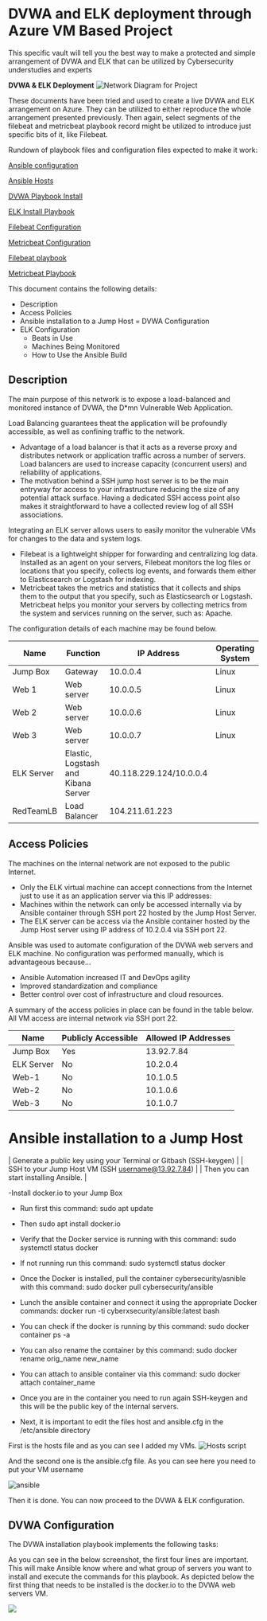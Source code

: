 # DVWA and ELK deployment through Azure VM Based Project
This specific vault will tell you the best way to make a protected and simple arrangement of DVWA and ELK that can be utilized by Cybersecurity understudies and experts

**DVWA & ELK Deployment**
![Network Diagram for Project](https://user-images.githubusercontent.com/94091566/141694829-115a209e-02c1-41de-b8da-4daee0ba5131.jpg)

These documents have been tried and used to create a live DVWA and ELK arrangement on Azure. They can be utilized to either reproduce the whole arrangement presented previously. Then again, select segments of the filebeat and metricbeat playbook record might be utilized to introduce just specific bits of it, like Filebeat. 

Rundown of playbook files and configuration files expected to make it work:

[Ansible configuration]()

[Ansible Hosts]()

[DVWA Playbook Install]()

[ELK Install Playbook]()

[Filebeat Configuration]()

[Metricbeat Configuration]()

[Filebeat playbook]()

[Metricbeat Playbook]()

This document contains the following details:

- Description 
- Access Policies
- Ansible installation to a Jump Host
= DVWA Configuration
- ELK Configuration
  - Beats in Use
  - Machines Being Monitored
  - How to Use the Ansible Build


## Description


The main purpose of this network is to expose a load-balanced and monitored instance of DVWA, the D*mn Vulnerable Web Application.

Load Balancing guarantees theat the application will be profoundly accessible, as well as confining traffic to the network.

 - Advantage of a load balancer is that it acts as a reverse proxy and distributes network or application traffic across a number of servers. Load balancers are used to increase capacity (concurrent users) and reliability of applications.
 - The motivation behind a SSH jump host server is to be the main entryway for access to your infrastructure reducing the size of any potential attack surface.  Having a dedicated SSH access point also makes it straightforward to have a collected review log of all SSH associations.

Integrating an ELK server allows users to easily monitor the vulnerable VMs for changes to the data and system logs.

 - Filebeat is a lightweight shipper for forwarding and centralizing log data. Installed as an agent on your servers, Filebeat monitors the log files or locations that you specify, collects log events, and forwards them either to Elasticsearch or Logstash for indexing.
 - Metricbeat takes the metrics and statistics that it collects and ships them to the output that you specify, such as Elasticsearch or Logstash. Metricbeat helps you monitor your servers by collecting metrics from the system and services running on the server, such as: Apache.

The configuration details of each machine may be found below. 

| Name     | Function | IP Address | Operating System |
|----------|----------|------------|------------------|
| Jump Box | Gateway  | 10.0.0.4   | Linux            |
| Web 1     | Web server         | 10.0.0.5           |    Linux                |
| Web 2    |   Web server       |   10.0.0.6         |     Linux               |
| Web 3    |   Web server       |   10.0.0.7         |       Linux             |
| ELK Server     |    Elastic, Logstash and Kibana Server      |    40.118.229.124/10.0.0.4        |                  |
| RedTeamLB  |  Load Balancer  |  104.211.61.223  | 

## Access Policies

The machines on the internal network are not exposed to the public Internet.

- Only the ELK virtual machine can accept connections from the Internet just to use it as an application server via this IP addresses:
- Machines within the network can only be accessed internally via by Ansible container through SSH port 22 hosted by the Jump Host Server.
- The ELK server can be access via the Ansible container hosted by the Jump Host server using IP address of 10.2.0.4 via SSH port 22.

Ansible was used to automate configuration of the DVWA web servers and ELK machine. No configuration was performed manually, which is advantageous because...
- Ansible Automation increased IT and DevOps agility
- Improved standardization and compliance
- Better control over cost of infrastructure and cloud resources.

A summary of the access policies in place can be found in the table below. All VM access are internal network via SSH port 22.

| Name	| Publicly Accessible |	Allowed IP Addresses |
|------- | ------------- | ---------|
| Jump Box |	Yes |	13.92.7.84 |
| ELK  Server |	No	| 10.2.0.4 |
| Web-1 |	No	| 10.1.0.5 |
|  Web-2 |	No |	10.1.0.6 |
| Web-3	 | No |	10.1.0.7 |

# Ansible installation to a Jump Host
| Generate a public key using your Terminal or Gitbash (SSH-keygen) |
| SSH to your Jump Host VM (SSH username@13.92.7.84) |
| Then you can start installing Ansible. |

 -Install docker.io to your Jump Box

 - Run first this command: sudo apt update

 - Then sudo apt install docker.io

 - Verify that the Docker service is running with this command: sudo systemctl status docker

 - If not running run this command: sudo systemctl status docker

- Once the Docker is installed, pull the container cybersecurity/asnible with this command: sudo docker pull cybersecurity/ansible

- Lunch the ansible container and connect it using the appropriate Docker commands: docker run -ti cyberxsecurity/ansible:latest bash

- You can check if the docker is running by this command: sudo docker container ps -a

- You can also rename the container by this command: sudo docker rename orig_name new_name

- You can attach to ansible container via this command: sudo docker attach container_name

- Once you are in the container you need to run again SSH-keygen and this will be the public key of the internal servers.

- Next, it is important to edit the files host and ansible.cfg in the /etc/ansible directory

First is the hosts file and as you can see I added my VMs.
![Hosts script](https://user-images.githubusercontent.com/94091566/142706967-083b5e48-5f72-4447-8f13-95fdaf018636.jpg)


And the second one is the ansible.cfg file. As you can see here you need to put your VM username

![ansible](https://drive.google.com/file/d/1bJNszM1MoprJOQLBh0yY1SLQK8p6XFGM/view?usp=sharing)

Then it is done. You can now proceed to the DVWA & ELK configuration.

## DVWA Configuration

The DVWA installation playbook implements the following tasks:

As you can see in the below screenshot, the first four lines are important. This will make Ansible know where and what group of servers you want to install and execute the commands for this playbook. As depicted below the first thing that needs to be installed is the docker.io to the DVWA web servers VM.

![](https://drive.google.com/file/d/1fFVUGMrS1QXBb_pKXGhyVNsZv5eBu9Vh/view?usp=sharing)


















 



 



